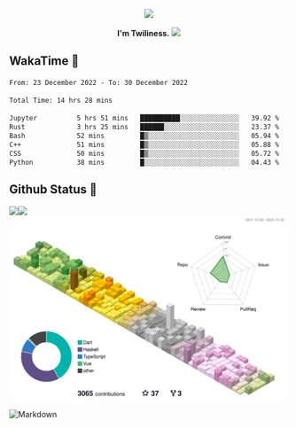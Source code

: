 <div align="center">
<img src="https://images.weserv.nl/?url=avatars.githubusercontent.com/u/10475770?v=4&h=360&w=360&fit=cover&mask=circle&maxage=7d"/>
</div>

<div align="center">

**I'm Twiliness.** <a href="https://github.com/DarkHighness"><img src="https://media.giphy.com/media/hvRJCLFzcasrR4ia7z/giphy.gif" width="5%"></a>

</div>

## WakaTime 🧐

<!--START_SECTION:waka-->

```text
From: 23 December 2022 - To: 30 December 2022

Total Time: 14 hrs 28 mins

Jupyter          5 hrs 51 mins   ██████████░░░░░░░░░░░░░░░   39.92 %
Rust             3 hrs 25 mins   ██████░░░░░░░░░░░░░░░░░░░   23.37 %
Bash             52 mins         █▒░░░░░░░░░░░░░░░░░░░░░░░   05.94 %
C++              51 mins         █▒░░░░░░░░░░░░░░░░░░░░░░░   05.88 %
CSS              50 mins         █▒░░░░░░░░░░░░░░░░░░░░░░░   05.72 %
Python           38 mins         █░░░░░░░░░░░░░░░░░░░░░░░░   04.43 %
```

<!--END_SECTION:waka-->

## Github Status 🥰

<div> 
	<a href="https://github.com/DarkHighness">
		<img align="left" src="https://github-readme-stats-woad-zeta-10.vercel.app/api?username=DarkHighness&show_icons=true&icon_color=805AD5&text_color=718096&bg_color=ffffff&hide_border=true&count_private=true" />
	</a>
	<a href="https://github.com/DarkHighness">
		<img align="left" src="https://github-readme-stats-woad-zeta-10.vercel.app/api/top-langs/?username=DarkHighness&show_icons=true&icon_color=805AD5&text_color=718096&bg_color=ffffff&hide_border=true&count_private=true">
	</a>
</div>

![3D-Profile](https://raw.githubusercontent.com/DarkHighness/DarkHighness/master/profile-3d-contrib/profile-south-season-animate.svg)



 ![Markdown](https://img.shields.io/badge/markdown%20💘-%23000000.svg?style=for-the-badge&logo=markdown&logoColor=white)
